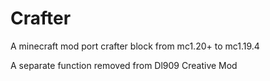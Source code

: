 # Crafter

A minecraft mod port crafter block from mc1.20+ to mc1.19.4

A separate function removed from Dl909 Creative Mod
